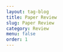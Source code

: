 ```yaml
---
layout: tag-blog
title: Paper Review
slug: Paper Review
category: Review
menu: false
order: 1
---
```

